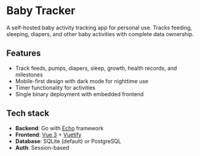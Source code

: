 # Baby Tracker

A self-hosted baby activity tracking app for personal use. Tracks feeding, sleeping, diapers, and other baby activities with complete data ownership.

## Features

- Track feeds, pumps, diapers, sleep, growth, health records, and milestones
- Mobile-first design with dark mode for nighttime use
- Timer functionality for activities
- Single binary deployment with embedded frontend

## Tech stack

- **Backend**: Go with [Echo](https://echo.labstack.com/) framework
- **Frontend**: [Vue 3](https://vuejs.org/) + [Vuetify](https://vuetifyjs.com/)
- **Database**: SQLite (default) or PostgreSQL
- **Auth**: Session-based
